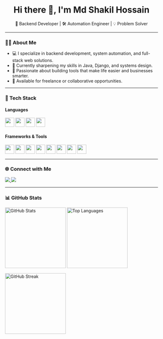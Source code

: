 <h1 align="center">Hi there 👋, I'm Md Shakil Hossain</h1>

<p align="center">
🚀 Backend Developer | 🛠️ Automation Engineer | 💡 Problem Solver  
</p>

---

### 👨‍💻 About Me

- 💻 I specialize in backend development, system automation, and full-stack web solutions.
- 🌱 Currently sharpening my skills in Java, Django, and systems design.
- 🧠 Passionate about building tools that make life easier and businesses smarter.
- 💼 Available for freelance or collaborative opportunities.

---

### 🚀 Tech Stack

#### **Languages**
<code><img height="30" src="https://img.shields.io/badge/Python-FFD43B?style=for-the-badge&logo=python&logoColor=blue" /></code>
<code><img height="30" src="https://img.shields.io/badge/Java-ED8B00?style=for-the-badge&logo=java&logoColor=white" /></code>
<code><img height="30" src="https://img.shields.io/badge/JavaScript-F7DF1E?style=for-the-badge&logo=javascript&logoColor=black" /></code>
<code><img height="30" src="https://img.shields.io/badge/TypeScript-007ACC?style=for-the-badge&logo=typescript&logoColor=white" /></code>

#### **Frameworks & Tools**
<code><img height="30" src="https://img.shields.io/badge/Django-092E20?style=for-the-badge&logo=django&logoColor=white" /></code>
<code><img height="30" src="https://img.shields.io/badge/FastAPI-009688?style=for-the-badge&logo=fastapi&logoColor=white" /></code>
<code><img height="30" src="https://img.shields.io/badge/PostgreSQL-316192?style=for-the-badge&logo=postgresql&logoColor=white" /></code>
<code><img height="30" src="https://img.shields.io/badge/MySQL-005C84?style=for-the-badge&logo=mysql&logoColor=white" /></code>
<code><img height="30" src="https://img.shields.io/badge/Redis-DC382D?style=for-the-badge&logo=redis&logoColor=white" /></code>
<code><img height="30" src="https://img.shields.io/badge/Linux-000000?style=for-the-badge&logo=linux&logoColor=white" /></code>
<code><img height="30" src="https://img.shields.io/badge/Git-F05032?style=for-the-badge&logo=git&logoColor=white" /></code>
<code><img height="30" src="https://img.shields.io/badge/Nginx-009639?style=for-the-badge&logo=nginx&logoColor=white" /></code>

---

### 🌐 Connect with Me

<p align="left">
  <a href="https://www.linkedin.com/in/shakil_here/" target="_blank">
    <img src="https://img.shields.io/badge/LinkedIn-0077B5?style=for-the-badge&logo=linkedin&logoColor=white" />
  </a>
  <a href="https://shakilhere.com" target="_blank">
    <img src="https://img.shields.io/badge/Portfolio-000000?style=for-the-badge&logo=About.me&logoColor=white" />
  </a>
</p>

---

### 📊 GitHub Stats

<p align="left">
  <img src="https://github-readme-stats.vercel.app/api?username=shakil-here&show_icons=true&theme=tokyonight&hide_border=true&count_private=true" alt="GitHub Stats" height="200"/>
  <img src="https://github-readme-stats.vercel.app/api/top-langs/?username=shakil-here&layout=compact&theme=tokyonight&hide_border=true" alt="Top Languages" height="200"/>
</p>

<p align="left">
  <img src="https://github-readme-streak-stats.herokuapp.com?user=shakil-here&theme=tokyonight&hide_border=true" alt="GitHub Streak" height="200"/>
</p>


